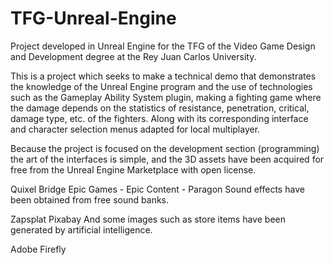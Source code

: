 # TFG-Unreal-Engine
Project developed in Unreal Engine for the TFG of the Video Game Design and Development degree at the Rey Juan Carlos University.

This is a project which seeks to make a technical demo that demonstrates the knowledge of the Unreal Engine program and the use of technologies such as the Gameplay Ability System plugin, making a fighting game where the damage depends on the statistics of resistance, penetration, critical, damage type, etc. of the fighters. Along with its corresponding interface and character selection menus adapted for local multiplayer.

Because the project is focused on the development section (programming) the art of the interfaces is simple, and the 3D assets have been acquired for free from the Unreal Engine Marketplace with open license.

Quixel Bridge
Epic Games - Epic Content - Paragon
Sound effects have been obtained from free sound banks. 

Zapsplat
Pixabay
And some images such as store items have been generated by artificial intelligence.

Adobe Firefly
